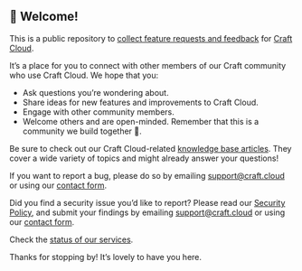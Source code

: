 ## 👋 Welcome!

This is a public repository to [collect feature requests and feedback](https://github.com/craftcms/cloud/discussions) for [Craft Cloud](https://craftcms.com/cloud).

It’s a place for you to connect with other members of our Craft community who use Craft Cloud. We hope that you:

* Ask questions you’re wondering about.
* Share ideas for new features and improvements to Craft Cloud.
* Engage with other community members.
* Welcome others and are open-minded. Remember that this is a community we build together 💪.

Be sure to check out our Craft Cloud-related [knowledge base articles](https://craftcms.com/knowledge-base/cloud). They cover a wide variety of topics and might already answer your questions!

If you want to report a bug, please do so by emailing support@craft.cloud or using our [contact form](https://craftcms.com/contact).

Did you find a security issue you’d like to report? Please read our [Security Policy](https://github.com/craftcms/cloud?tab=security-ov-file), and submit your findings by emailing support@craft.cloud or using our [contact form](https://craftcms.com/contact).

Check the [status of our services](https://status.craftcms.com/).

Thanks for stopping by! It’s lovely to have you here.
